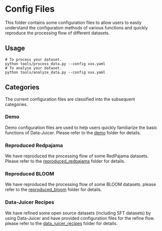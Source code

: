 # Config Files

This folder contains some configuration files to allow users to easily understand the configuration methods of various functions and quickly reproduce the processing flow of different datasets.

## Usage

```shell
# To process your dataset.
python tools/process_data.py --config xxx.yaml
# To analyse your dataset.
python tools/analyze_data.py --config xxx.yaml
```

## Categories

The current configuration files are classified into the subsequent categories.

### Demo

Demo configuration files are used to help users quickly familiarize the basic functions of Data-Juicer. Please refer to the [demo](demo) folder for details.


### Reproduced Redpajama

We have reproduced the processing flow of some RedPajama datasets. Please refer to the [reproduced_redpajama](reproduced_redpajama) folder for details.

### Reproduced BLOOM

We have reproduced the processing flow of some BLOOM datasets. please refer to the [reproduced_bloom](reproduced_bloom) folder for details.

### Data-Juicer Recipes
We have refined some open source datasets (including SFT datasets) by using Data-Juicer and have provided configuration files for the refine flow. please refer to the [data_juicer_recipes](data_juicer_recipes) folder for details.